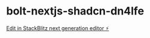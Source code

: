 # bolt-nextjs-shadcn-dn4lfe

[Edit in StackBlitz next generation editor ⚡️](https://stackblitz.com/~/github.com/Noahmaman/bolt-nextjs-shadcn-dn4lfe)